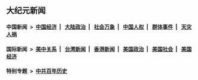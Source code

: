## 大纪元新闻

#### 中国新闻 &nbsp;>&nbsp; [中国经济](indexes/ncid283/README.md?05192045) &nbsp;| &nbsp; [大陆政治](indexes/ncid277/README.md?05192045) &nbsp;| &nbsp; [社会万象](indexes/ncid282/README.md?05192045) &nbsp;| &nbsp; [中国人权](indexes/ncid278/README.md?05192045) &nbsp;| &nbsp; [群体事件](indexes/ncid279/README.md?05192045) &nbsp;| &nbsp; [天灾人祸](indexes/ncid280/README.md?05192045)

#### 国际新闻 &nbsp;>&nbsp; [美中关系](indexes/nf1412576/README.md?05192045) &nbsp;| &nbsp; [台湾新闻](indexes/ncid1349361/README.md?05192045) &nbsp;| &nbsp; [香港新闻](indexes/ncid1349362/README.md?05192045) &nbsp;| &nbsp; [美国政治](indexes/ncid1078159/README.md?05192045) &nbsp;| &nbsp; [美国社会](indexes/ncid1078160/README.md?05192045) &nbsp;| &nbsp; [美国经济](indexes/ncid1078158/README.md?05192045)

#### 特别专题 &nbsp;>&nbsp; [中共百年历史](https://github.com/easy2view/epoch-special/blob/master/README.md?05192045)  
